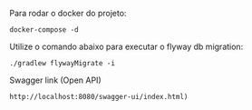Para rodar o docker do projeto:
```ssh
docker-compose -d
```

Utilize o comando abaixo para executar o flyway db migration:
```ssh
./gradlew flywayMigrate -i
```

Swagger link (Open API)
```
http://localhost:8080/swagger-ui/index.html)
```